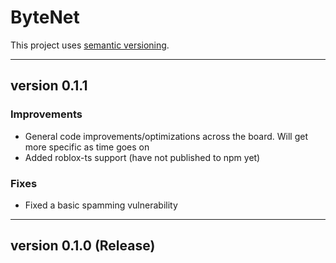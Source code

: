 # ByteNet

This project uses [semantic versioning](https://semver.org/spec/v2.0.0.html).

---

## version 0.1.1

### Improvements
- General code improvements/optimizations across the board. Will get more specific as time goes on
- Added roblox-ts support (have not published to npm yet)

### Fixes
- Fixed a basic spamming vulnerability

---

## version 0.1.0 (Release)